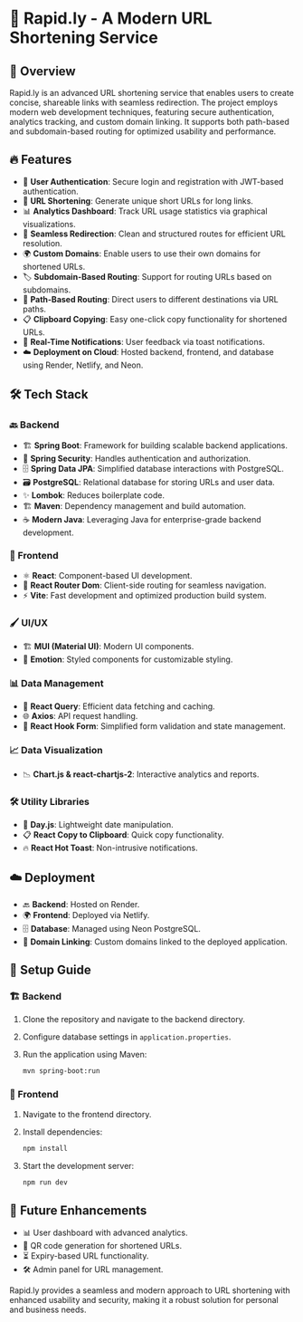 # 🚀 Rapid.ly - A Modern URL Shortening Service

## 🌟 Overview

Rapid.ly is an advanced URL shortening service that enables users to create concise, shareable links with seamless redirection. The project employs modern web development techniques, featuring secure authentication, analytics tracking, and custom domain linking. It supports both path-based and subdomain-based routing for optimized usability and performance.

## 🔥 Features

- 🔑 **User Authentication**: Secure login and registration with JWT-based authentication.
- 🔗 **URL Shortening**: Generate unique short URLs for long links.
- 📊 **Analytics Dashboard**: Track URL usage statistics via graphical visualizations.
- 🔄 **Seamless Redirection**: Clean and structured routes for efficient URL resolution.
- 🌍 **Custom Domains**: Enable users to use their own domains for shortened URLs.
- 🏷 **Subdomain-Based Routing**: Support for routing URLs based on subdomains.
- 📍 **Path-Based Routing**: Direct users to different destinations via URL paths.
- 📋 **Clipboard Copying**: Easy one-click copy functionality for shortened URLs.
- 🔔 **Real-Time Notifications**: User feedback via toast notifications.
- ☁️ **Deployment on Cloud**: Hosted backend, frontend, and database using Render, Netlify, and Neon.

## 🛠 Tech Stack

### 🔙 Backend

- 🏗 **Spring Boot**: Framework for building scalable backend applications.
- 🔐 **Spring Security**: Handles authentication and authorization.
- 🗄 **Spring Data JPA**: Simplified database interactions with PostgreSQL.
- 🗃 **PostgreSQL**: Relational database for storing URLs and user data.
- ✨ **Lombok**: Reduces boilerplate code.
- 🏗 **Maven**: Dependency management and build automation.
- ☕ **Modern Java**: Leveraging Java for enterprise-grade backend development.

### 🎨 Frontend

- ⚛️ **React**: Component-based UI development.
- 🚏 **React Router Dom**: Client-side routing for seamless navigation.
- ⚡ **Vite**: Fast development and optimized production build system.

### 🖌 UI/UX

- 🏗 **MUI (Material UI)**: Modern UI components.
- 🎨 **Emotion**: Styled components for customizable styling.

### 📊 Data Management

- 🔄 **React Query**: Efficient data fetching and caching.
- 🌐 **Axios**: API request handling.
- 📝 **React Hook Form**: Simplified form validation and state management.

### 📈 Data Visualization

- 📉 **Chart.js & react-chartjs-2**: Interactive analytics and reports.

### 🛠 Utility Libraries

- 📅 **Day.js**: Lightweight date manipulation.
- 📋 **React Copy to Clipboard**: Quick copy functionality.
- 🔥 **React Hot Toast**: Non-intrusive notifications.

## ☁️ Deployment

- 🔙 **Backend**: Hosted on Render.
- 🌍 **Frontend**: Deployed via Netlify.
- 🗄 **Database**: Managed using Neon PostgreSQL.
- 🔗 **Domain Linking**: Custom domains linked to the deployed application.

## 📌 Setup Guide

### 🏗 Backend

1. Clone the repository and navigate to the backend directory.

2. Configure database settings in `application.properties`.

3. Run the application using Maven:

   ```sh
   mvn spring-boot:run
   ```

### 🎨 Frontend

1. Navigate to the frontend directory.

2. Install dependencies:

   ```sh
   npm install
   ```

3. Start the development server:

   ```sh
   npm run dev
   ```

## 🚀 Future Enhancements

- 📊 User dashboard with advanced analytics.
- 📸 QR code generation for shortened URLs.
- ⏳ Expiry-based URL functionality.
- 🛠 Admin panel for URL management.

Rapid.ly provides a seamless and modern approach to URL shortening with enhanced usability and security, making it a robust solution for personal and business needs.